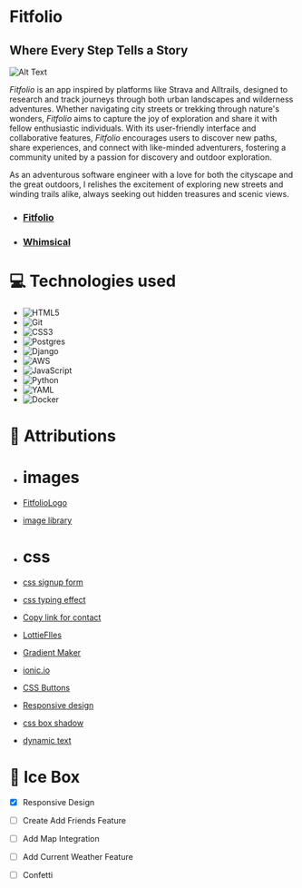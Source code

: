 # Fitfolio 
## Where Every Step Tells a Story

![Alt Text](./public/images/Unit%202.png)

*Fitfolio* is an app inspired by platforms like Strava and Alltrails, designed to research and track journeys through both urban landscapes and wilderness adventures. Whether navigating city streets or trekking through nature's wonders, *Fitfolio* aims to capture the joy of exploration and share it with fellow enthusiastic individuals. With its user-friendly interface and collaborative features, *Fitfolio* encourages users to discover new paths, share experiences, and connect with like-minded adventurers, fostering a community united by a passion for discovery and outdoor exploration.

As an adventurous software engineer with a love for both the cityscape and the great outdoors, I relishes the excitement of exploring new streets and winding trails alike, always seeking out hidden treasures and scenic views.



* ### [Fitfolio](https://pickleballtracker.fly.dev)
* ### [Whimsical](https://whimsical.com/fitfolio-9gjs8npZunk3R8SeGr2GE4)

# 💻 Technologies used 

* <a>![HTML5](https://img.shields.io/badge/html5-%23E34F26.svg?style=for-the-badge&logo=html5&logoColor=white)</a>
* <a>![Git](https://img.shields.io/badge/git-%23F05033.svg?style=for-the-badge&logo=git&logoColor=white)</a>
* <a>![CSS3](https://img.shields.io/badge/css3-%231572B6.svg?style=for-the-badge&logo=css3&logoColor=white)</a>
* <a>![Postgres](https://img.shields.io/badge/postgres-%23316192.svg?style=for-the-badge&logo=postgresql&logoColor=white)</a>
* <a>![Django](https://img.shields.io/badge/django-%23092E20.svg?style=for-the-badge&logo=django&logoColor=white)</a>
* <a>![AWS](https://img.shields.io/badge/AWS-%23FF9900.svg?style=for-the-badge&logo=amazon-aws&logoColor=white)</a>
* <a>![JavaScript](https://img.shields.io/badge/javascript-%23323330.svg?style=for-the-badge&logo=javascript&logoColor=%23F7DF1E)</a>
* <a>![Python](https://img.shields.io/badge/python-3670A0?style=for-the-badge&logo=python&logoColor=ffdd54)</a>
* <a>![YAML](https://img.shields.io/badge/yaml-%23ffffff.svg?style=for-the-badge&logo=yaml&logoColor=151515)</a>
* <a>![Docker](https://img.shields.io/badge/docker-%230db7ed.svg?style=for-the-badge&logo=docker&logoColor=white)</a>



# 💌 Attributions 
* # images
* [FitfolioLogo](https://www.shopify.com/tools/logo-maker)
* [image library](https://www.pexels.com/)

* # css
* [css signup form](https://codepen.io/jbui/pen/xEqWpL)
* [css typing effect](https://codepen.io/denic/pen/GRoOxbM)
* [Copy link for contact](https://uiverse.io/Pradeepsaranbishnoi/nice-earwig-94)
* [LottieFIles](https://lottiefiles.com/)
* [Gradient Maker](https://coolors.co/gradient-maker/ddb4f6-8dd0fc)
* [ionic.io](https://ionic.io//)
* [CSS Buttons](https://getcssscan.com/css-buttons-examples)
* [Responsive design](https://youtu.be/HbBMp6yUXO0?si=ewkSnuy17KrDCHoW)
* [css box shadow](https://getcssscan.com/css-box-shadow-examples)
* [dynamic text](https://alvarotrigo.com/blog/css-text-animations/)


# 🧊 Ice Box  
- [x] Responsive Design
- [ ] Create Add Friends Feature
- [ ] Add Map Integration
- [ ] Add Current Weather Feature
- [ ] Confetti






